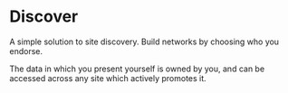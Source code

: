 # Discover

A simple solution to site discovery. Build networks by choosing who you endorse. 

The data in which you present yourself is owned by you, and can be accessed across any site which actively promotes it.
